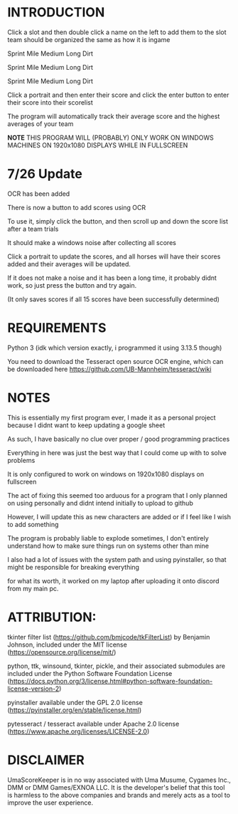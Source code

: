 # **INTRODUCTION**

Click a slot and then double click a name on the left to add them to the slot
team should be organized the same as how it is ingame

Sprint Mile Medium Long Dirt

Sprint Mile Medium Long Dirt

Sprint Mile Medium Long Dirt

Click a portrait and then enter their score and click the enter button to enter their score into their scorelist

The program will automatically track their average score and the highest averages of your team

**NOTE** THIS PROGRAM WILL (PROBABLY) ONLY WORK ON WINDOWS MACHINES ON 1920x1080 DISPLAYS WHILE IN FULLSCREEN

# **7/26 Update**

OCR has been added

There is now a button to add scores using OCR

To use it, simply click the button, and then scroll up and down the score list after a team trials

It should make a windows noise after collecting all scores

Click a portrait to update the scores, and all horses will have their scores added and their averages will be updated.

If it does not make a noise and it has been a long time, it probably didnt work, so just press the button and try again.

(It only saves scores if all 15 scores have been successfully determined)

# **REQUIREMENTS**

Python 3 (idk which version exactly, i programmed it using 3.13.5 though)

You need to download the Tesseract open source OCR engine, which can be downloaded here https://github.com/UB-Mannheim/tesseract/wiki


# **NOTES**

This is essentially my first program ever,  I made it  as a personal project because I didnt want to keep updating a google sheet

As such, I have basically no clue over proper / good programming practices

Everything in here was just the best way that I could come up with to solve problems

It is only configured to work on windows on 1920x1080 displays on fullscreen

The act of fixing this seemed too arduous for a program that I only planned on using personally and didnt intend initially to upload to github

However, I will update this as new characters are added or if I feel like I wish to add something

The program is probably liable to explode sometimes, I don't entirely understand how to make sure things run on systems other than mine

I also had a lot of issues with the system path and using pyinstaller, so that might be responsible for breaking everything

for what its worth, it worked on my laptop after uploading it onto discord from my main pc.















# **ATTRIBUTION**:

tkinter filter list (https://github.com/bmjcode/tkFilterList) by Benjamin Johnson, included under the MIT license (https://opensource.org/license/mit/)

python, ttk, winsound, tkinter, pickle,  and their associated submodules are included under the Python Software Foundation License (https://docs.python.org/3/license.html#python-software-foundation-license-version-2)

pyinstaller available under the GPL 2.0 license (https://pyinstaller.org/en/stable/license.html)

pytesseract / tesseract available under Apache 2.0 license (https://www.apache.org/licenses/LICENSE-2.0)

# **DISCLAIMER**

UmaScoreKeeper is in no way associated with Uma Musume, Cygames Inc., DMM or DMM Games/EXNOA LLC. It is the developer's belief that this tool is harmless to the above companies and brands and merely acts as a tool to improve the user experience.
